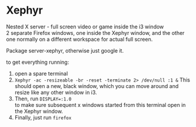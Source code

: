 Xephyr
======

Nested X server - full screen video or game inside the i3 window  
2 separate Firefox windows, one inside the Xephyr window, and the other one normally on a different workspace for actual full screen.

Package server-xephyr, otherwise just google it.

to get everything running:
1. open a spare terminal
2. `Xephyr -ac -resizeable -br -reset -terminate 2> /dev/null :1 &`
This should open a new, black window, which you can move around and resize like any other window in i3.  
3. Then, run `DISPLAY=:1.0`  
to make sure subsequent x windows started from this terminal open in the Xephyr window.
4. Finally, just run `firefox`
